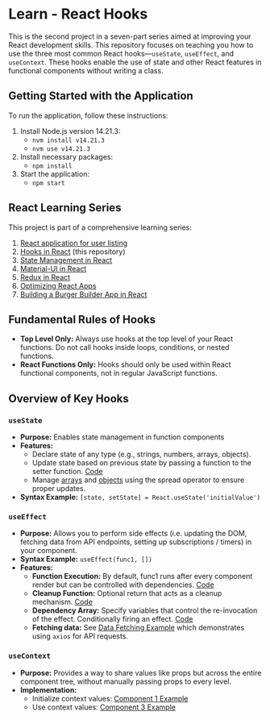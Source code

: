 # Learn - React Hooks
This is the second project in a seven-part series aimed at improving your React development skills. This repository focuses on teaching you how to use the three most common React hooks—`useState`, `useEffect`, and `useContext`. These hooks enable the use of state and other React features in functional components without writing a class.


## Getting Started with the Application
To run the application, follow these instructions:
1. Install Node.js version 14.21.3:
   - `nvm install v14.21.3`
   - `nvm use v14.21.3`
2. Install necessary packages:
   - `npm install`
3. Start the application:
   - `npm start`


## React Learning Series
This project is part of a comprehensive learning series:
1. [React application for user listing](https://github.com/tanishabisht/Learn-ReactUsersListing)
2. [Hooks in React](https://github.com/tanishabisht/Learn-ReactHooks) (this repository)
3. [State Management in React](https://github.com/tanishabisht/Learn-ReactStateManagement)
4. [Material-UI in React](https://github.com/tanishabisht/Learn-ReactMUI)
5. [Redux in React](https://github.com/tanishabisht/Learn-ReactRedux)
6. [Optimizing React Apps](https://github.com/tanishabisht/Learn-ReactOptimization)
7. [Building a Burger Builder App in React](https://github.com/tanishabisht/Learn-ReactBurgerBuilder)


## Fundamental Rules of Hooks
- **Top Level Only:** Always use hooks at the top level of your React functions. Do not call hooks inside loops, conditions, or nested functions.
- **React Functions Only:** Hooks should only be used within React functional components, not in regular JavaScript functions.


## Overview of Key Hooks
### `useState`
- **Purpose:** Enables state management in function components
- **Features:**
  - Declare state of any type (e.g., strings, numbers, arrays, objects).
  - Update state based on previous state by passing a function to the setter function. [Code](./src/Components/useState/HooksCounter2.js)
  - Manage [arrays](./src/Components/useState/HooksCounter4.js) and [objects](./src/Components/useState/HooksCounter3.js) using the spread operator to ensure proper updates.
- **Syntax Example:** `[state, setState] = React.useState('initialValue')`


### `useEffect`
- **Purpose:** Allows you to perform side effects (i.e. updating the DOM, fetching data from API endpoints, setting up subscriptions / timers) in your component.
- **Syntax Example:** `useEffect(func1, [])`
- **Features:**
  - **Function Execution:** By default, func1 runs after every component render but can be controlled with dependencies. [Code](./src/Components/useEffect/1_ChangeTitle.js)
  - **Cleanup Function:** Optional return that acts as a cleanup mechanism. [Code](./src/Components/useEffect/3_MousePosition.js)
  - **Dependency Array:** Specify variables that control the re-invocation of the effect. Conditionally firing an effect. [Code](./src/Components/useEffect/2_ConditionallyCallUseEffect.js)
  - **Fetching data:** See [Data Fetching Example](./src/Components/useEffect/4_DataFetching.js) which demonstrates using `axios` for API requests.


### `useContext`
- **Purpose:** Provides a way to share values like props but across the entire component tree, without manually passing props to every level.
- **Implementation:**
  - Initialize context values: [Component 1 Example](./src/Components/useContext/Component1.js)
  - Use context values: [Component 3 Example](./src/Components/useContext/Component3.js)